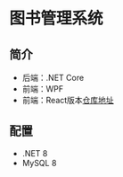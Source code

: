 # 图书管理系统
## 简介
- 后端：.NET Core
- 前端：WPF
- 前端：React版本[仓库地址](https://github.com/Okita1027/book-frontend)
## 配置
- .NET 8
- MySQL 8
